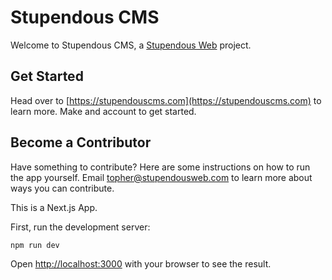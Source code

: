 # Stupendous CMS

Welcome to Stupendous CMS, a [Stupendous Web](https://stupendousweb.com) project.

## Get Started

Head over to [https://stupendouscms.com](https://stupendouscms.com) to learn more. Make and account to get started.

## Become a Contributor

Have something to contribute? Here are some instructions on how to run the app yourself. Email topher@stupendousweb.com to learn more about ways you can contribute.

This is a Next.js App.

First, run the development server:

```bash
npm run dev
```

Open [http://localhost:3000](http://localhost:3000) with your browser to see the result.